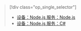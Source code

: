 > [!div class="op_single_selector"]
>- [设备：Node.js 服务：Node.js](../articles/iot-hub/iot-hub-node-node-schedule-jobs.md)
>- [设备：Node.js 服务：C#](../articles/iot-hub/iot-hub-csharp-node-schedule-jobs.md)